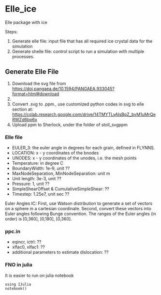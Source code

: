 # Elle_ice
Elle package with ice

Steps:
1. Generate elle file: input file that has all required ice crystal data for the simulation
2. Generate shelle file: control script to run a simulation with multiple processes.

## Generate Elle File
1. Download the svg file from https://doi.pangaea.de/10.1594/PANGAEA.933045?format=html#download
2. 
3. Convert .svg to .ppm., use customized python codes in svg to elle section at: https://colab.research.google.com/drive/14TMYTLyAIsBpZ_bvM1uMrQeRWZd6bp6x
4. Upload ppm to Sherlock, under the folder of stoll_svgppm

### Elle file
* EULER_3: the euler angle in degrees for each grain, defined in FLYNNS.
* LOCATION: x - y coordinates of the bnodes
* UNODES: x - y coordinates of the unodes, i.e. the mesh points
* Temperature: in degree C
* BoundaryWidth: 1e-9, unit ??
* MaxNodeSeparation, MinNodeSeparation: unit m
* Unit length: 3e-3, unit ??
* Pressure: 1, unit ??
* SimpleShearOffset & CumulativeSimpleShear: ??
* Timestep: 1.25e7, unit sec ??

Euler Angles IC:
First, use Watson distribution to generate a set of vectors on a sphere in a cartesian coordinate. Second, convert these vectors into Euler angles following Bunge convention. The ranges of the Euler angles (in order) is [0,360], [0,180], [0,360].


### ppc.in
* eqincr, ictrl: ??
* xlfac0, xlfac1: ??
* additional parameters to estimate dislocation: ??

### FNO in julia
It is easier to run on julia notebook
```
using IJulia
notebook()
```
